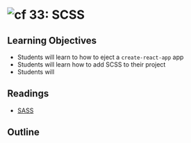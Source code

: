 ![cf](http://i.imgur.com/7v5ASc8.png) 33: SCSS
===

## Learning Objectives

* Students will learn to how to eject a `create-react-app` app
* Students will learn how to add SCSS to their project
* Students will 

## Readings
* [SASS](https://sass-lang.com/)

## Outline
